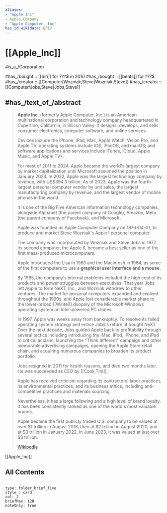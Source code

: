 ```yaml
---
aliases:
- "Apple Inc"
- Apple,Company
- "Apple Computer, Inc"
has_id_wikidata: Q312
---
```


# [[Apple_Inc]] 

#is_a_/Corporation 

#has_/bought :: [[Siri]] for ???$ in 2010 
#has_/bought :: [[beats]] for ???$ 
#has_/creator :: [[Computer/Wozniak,Steve|Wozniak,Steve]] 
#has_/creator :: [[Computer/Jobs,Steve|Jobs,Steve]]  


## #has_/text_of_/abstract 

> **Apple Inc**. (formerly Apple Computer, Inc.) is an American multinational corporation 
> and technology company headquartered in Cupertino, California, in Silicon Valley. 
> It designs, develops, and sells consumer electronics, computer software, 
> and online services. 
> 
> Devices include the iPhone, iPad, Mac, Apple Watch, Vision Pro, and Apple TV; 
> operating systems include iOS, iPadOS, and macOS; 
> and software applications and services include iTunes, iCloud, Apple Music, and Apple TV+.
>
> For most of 2011 to 2024, Apple became the world's largest company by market capitalization 
> until Microsoft assumed the position in January 2024. 
> In 2022, Apple was the largest technology company by revenue, with US$394.3 billion. 
> As of 2023, Apple was the fourth-largest personal computer vendor by unit sales, 
> the largest manufacturing company by revenue, 
> and the largest vendor of mobile phones in the world. 
> 
> It is one of the Big Five American information technology companies, 
> alongside Alphabet (the parent company of Google), Amazon, 
> Meta (the parent company of Facebook), and Microsoft.
>
> Apple was founded as Apple Computer Company on 1976-04-01, 
> to produce and market Steve Wozniak's Apple I personal computer. 
> 
> The company was incorporated by Wozniak and Steve Jobs in 1977. 
> Its second computer, the Apple II, became a best seller 
> as one of the first mass-produced microcomputers. 
> 
> Apple introduced the Lisa in 1983 and the Macintosh in 1984, 
> as some of the first computers to use a __graphical user interface and a mouse__. 
> 
> By 1985, the company's internal problems included the high cost of its products 
> and power struggles between executives. 
> That year Jobs left Apple to form NeXT, Inc., and Wozniak withdrew to other ventures. 
> The market for personal computers expanded and evolved throughout the 1990s, 
> and Apple lost considerable market share to the lower-priced [[Wintel]] duopoly 
> of the Microsoft Windows operating system on Intel-powered PC clones.
>
> In 1997, Apple was weeks away from bankruptcy. 
> To resolve its failed operating system strategy and entice Jobs's return, it bought NeXT. 
> Over the next decade, Jobs guided Apple back to profitability through several tactics 
> including introducing the iMac, iPod, iPhone, and iPad to critical acclaim, 
> launching the "Think different" campaign and other memorable advertising campaigns, 
> opening the Apple Store retail chain, 
> and acquiring numerous companies to broaden its product portfolio. 
> 
> Jobs resigned in 2011 for health reasons, and died two months later. 
> He was succeeded as CEO by [[Cook,Tim]].
>
> Apple has received criticism regarding its contractors' labor practices, 
> its environmental practices, and its business ethics, 
> including anti-competitive practices and materials sourcing. 
> 
> Nevertheless, it has a large following and a high level of brand loyalty. 
> It has been consistently ranked as one of the world's most valuable brands.
>
> Apple became the first publicly traded U.S. company to be valued 
> at over $1 trillion in August 2018, then 
> at $2 trillion in August 2020, and 
> at $3 trillion in January 2022. 
> In June 2023, it was valued at just over $3 trillion.
>
> [Wikipedia](https://en.wikipedia.org/wiki/Apple%20Inc.)

[[Apple_Inc]]
## All Contents

```folderv
```

```ccard
type: folder_brief_live
style : card
col: 2
briefMax: 128
noteOnly: true
```

